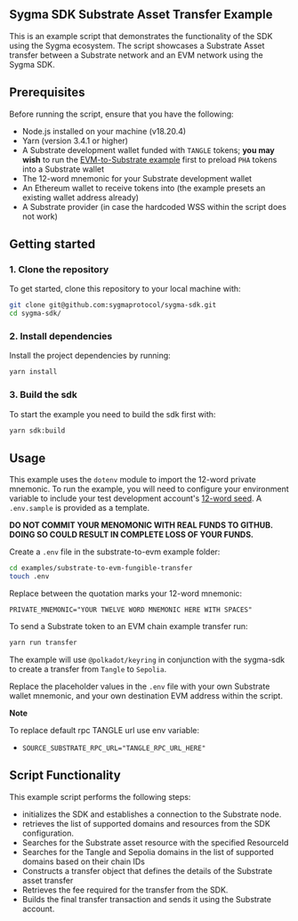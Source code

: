 ## Sygma SDK Substrate Asset Transfer Example
This is an example script that demonstrates the functionality of the SDK using the Sygma ecosystem. The script showcases a Substrate Asset transfer between a Substrate network and an EVM network using the Sygma SDK.

## Prerequisites

Before running the script, ensure that you have the following:

- Node.js installed on your machine (v18.20.4)
- Yarn (version 3.4.1 or higher)
- A Substrate development wallet funded with `TANGLE` tokens; **you may wish** to run the [EVM-to-Substrate example](../evm-to-substrate-fungible-transfer/) first to preload `PHA` tokens into a Substrate wallet
- The 12-word mnemonic for your Substrate development wallet
- An Ethereum wallet to receive tokens into (the example presets an existing wallet address already)
- A Substrate provider (in case the hardcoded WSS within the script does not work)

## Getting started

### 1. Clone the repository

To get started, clone this repository to your local machine with:

```bash
git clone git@github.com:sygmaprotocol/sygma-sdk.git
cd sygma-sdk/
```

### 2. Install dependencies

Install the project dependencies by running:

```bash
yarn install
```

### 3. Build the sdk

To start the example you need to build the sdk first with:

```bash
yarn sdk:build
```

## Usage

This example uses the `dotenv` module to import the 12-word private mnemonic. To run the example, you will need to configure your environment variable to include your test development account's [12-word seed](https://support.polkadot.network/support/solutions/articles/65000169731-polkadot-extension-how-can-i-view-my-mnemonic-phrase-). A `.env.sample` is provided as a template.

**DO NOT COMMIT YOUR MENOMONIC WITH REAL FUNDS TO GITHUB. DOING SO COULD RESULT IN COMPLETE LOSS OF YOUR FUNDS.**

Create a `.env` file in the substrate-to-evm example folder:

```bash
cd examples/substrate-to-evm-fungible-transfer
touch .env
```

Replace between the quotation marks your 12-word mnemonic:

`PRIVATE_MNEMONIC="YOUR TWELVE WORD MNEMONIC HERE WITH SPACES"`

To send a Substrate token to an EVM chain example transfer run:

```bash
yarn run transfer
```

The example will use `@polkadot/keyring` in conjunction with the sygma-sdk to
create a transfer from `Tangle` to `Sepolia`.

Replace the placeholder values in the `.env` file with your own Substrate wallet mnemonic, and your own destination EVM address within the script.

**Note**

To replace default rpc TANGLE url use env variable:
- `SOURCE_SUBSTRATE_RPC_URL="TANGLE_RPC_URL_HERE"`

## Script Functionality

This example script performs the following steps:

- initializes the SDK and establishes a connection to the Substrate node.
- retrieves the list of supported domains and resources from the SDK configuration.
- Searches for the Substrate asset resource with the specified ResourceId
- Searches for the Tangle and Sepolia domains in the list of supported domains based on their chain IDs
- Constructs a transfer object that defines the details of the Substrate asset transfer
- Retrieves the fee required for the transfer from the SDK.
- Builds the final transfer transaction and sends it using the Substrate account.
